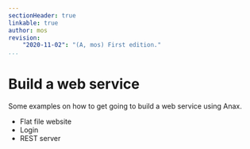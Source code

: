 ```yaml
---
sectionHeader: true
linkable: true
author: mos
revision:
    "2020-11-02": "(A, mos) First edition."
...
```

Build a web service
=======================

Some examples on how to get going to build a web service using Anax.

* Flat file website
* Login
* REST server

